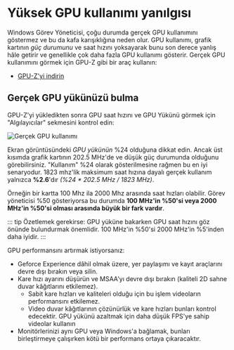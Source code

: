 # Yüksek GPU kullanımı yanılgısı

Windows Görev Yöneticisi, çoğu durumda gerçek GPU kullanımını göstermez ve bu da kafa karışıklığına neden olur. GPU kullanımı, grafik kartının *güç durumunu* ve saat hızını yoksayarak bunu son derece yanlış hâle getirir ve genellikle çok daha fazla GPU kullanımı gösterir. Gerçek GPU kullanımını görmek için GPU-Z gibi bir araç kullanın:

* [GPU-Z'yi indirin](https://www.techpowerup.com/gpuz/)

## Gerçek GPU yükünüzü bulma

GPU-Z'yi yükledikten sonra GPU saat hızını ve GPU Yükünü görmek için "Algılayıcılar" sekmesini kontrol edin:

![Gerçek GPU kullanımı](./gpuz.png)

Ekran görüntüsündeki *GPU yükünün* %24 olduğuna dikkat edin. Ancak üst kısımda grafik kartının 202.5 MHz'de ve düşük güç durumunda olduğunu görebilirsiniz. "Kullanım" %24 olarak gösterilmesine rağmen bu en iyi senaryodur. 1823 mhz'lik maksimum saat hızına dayalı gerçek kullanım yalnızca **%2.6**'dır *(%24 * 202.5 MHz / 1823 MHz)*.

Örneğin bir kartta 100 Mhz ila 2000 Mhz arasında saat hızları olabilir. Görev yöneticisi %50 gösteriyorsa bu durumda **100 MHz'in %50'si veya 2000 MHz'in %50'si olması arasında büyük bir fark vardır**.

::: tip Özetlemek gerekirse: GPU yüküne bakarken GPU saat hızını göz önünde bulundurmak önemlidir. 100 MHz'in %50'si 2000 MHz'in %5'inden daha iyidir. :::

GPU performansını artırmak istiyorsanız:

* Geforce Experience dâhil olmak üzere, yer paylaşımı ve kayıt araçlarını devre dışı bırakın veya silin.
* Kare hızı ayarını düşürün ve MSAA'yı devre dışı bırakın (kaliteli 2D sahne duvar kâğıtlarını etkilemez).
    * Sabit kare hızları ve kaliteleri olduğu için bu işlem videoların performansını etkilemez.
    * Video duvar kâğıtlarının çözünürlük ve kare hızları bunları kontrol edecektir. GPU yükünü azaltmak için daha düşük FPS'ye sahip videolar kullanın
* Monitörlerinizi aynı GPU veya Windows'a bağlamak, bunları birleştirmeye çalışırken kötü bir performans ortaya çıkaracaktır.